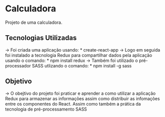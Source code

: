 # Calculadora

Projeto de uma calculadora.

## Tecnologias Utilizadas

  -> Foi criada uma aplicação usando:
        * create-react-app 
  -> Logo em seguida foi instalado a tecnologia Redux para compartilhar dados pela aplicação usando o comando: 
        * npm install redux
  -> Também foi utilizado o pré-processador SASS utlizando o comando:
        * npm install -g sass


## Objetivo 

  -> O obejtivo do projeto foi praticar e aprender a como utilizar a aplicação Redux para armazenar as informações assim como distribuir as infomações entre os componentes do React. Assim como também a prática da tecnologia de pré-processamento SASS
